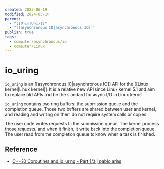 ```yaml
---
created: 2023-06-19
modified: 2024-03-14
parent:
  - "[[Unix|Unix]]"
  - "[[asynchronous IO|asynchronous IO]]"
publish: true
tags:
  - computer/asynchronous/io
  - computer/Linux
---
```


# io_uring

`io_uring` is an [[asynchronous IO|asynchronous IO]] API for the [[Linux kernel|Linux kernel]]. It is a relative new API since Linux kernel 5.1 and aim to replace old APIs and be the standard for async I/O in Linux kernel.

`io_uring` contains two ring buffers: the submission queue and the completion queue. Those two buffers are shared between user and kernel, and reading and writing on them do not require system calls or copies.

The user code writes requests to the submission queue. The kernel process those requests, and when it finish, it write back into the completion queue. The user read from the completion queue to know when a task is finished.

## Reference
- [C++20 Coroutines and io\_uring - Part 1/3 | pablo arias](https://pabloariasal.github.io/2022/11/12/couring-1/)